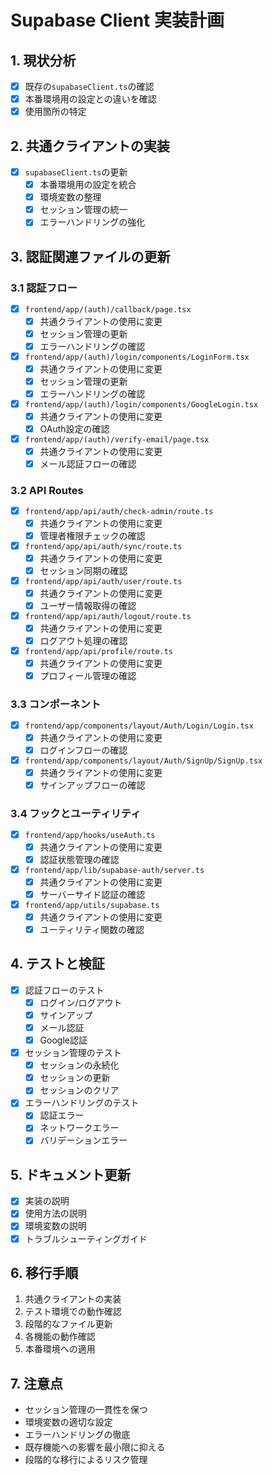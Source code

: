 # Supabase Client 実装計画

## 1. 現状分析
- [x] 既存の`supabaseClient.ts`の確認
- [x] 本番環境用の設定との違いを確認
- [x] 使用箇所の特定

## 2. 共通クライアントの実装
- [x] `supabaseClient.ts`の更新
  - [x] 本番環境用の設定を統合
  - [x] 環境変数の整理
  - [x] セッション管理の統一
  - [x] エラーハンドリングの強化

## 3. 認証関連ファイルの更新
### 3.1 認証フロー
- [x] `frontend/app/(auth)/callback/page.tsx`
  - [x] 共通クライアントの使用に変更
  - [x] セッション管理の更新
  - [x] エラーハンドリングの確認

- [x] `frontend/app/(auth)/login/components/LoginForm.tsx`
  - [x] 共通クライアントの使用に変更
  - [x] セッション管理の更新
  - [x] エラーハンドリングの確認

- [x] `frontend/app/(auth)/login/components/GoogleLogin.tsx`
  - [x] 共通クライアントの使用に変更
  - [x] OAuth設定の確認

- [x] `frontend/app/(auth)/verify-email/page.tsx`
  - [x] 共通クライアントの使用に変更
  - [x] メール認証フローの確認

### 3.2 API Routes
- [x] `frontend/app/api/auth/check-admin/route.ts`
  - [x] 共通クライアントの使用に変更
  - [x] 管理者権限チェックの確認

- [x] `frontend/app/api/auth/sync/route.ts`
  - [x] 共通クライアントの使用に変更
  - [x] セッション同期の確認

- [x] `frontend/app/api/auth/user/route.ts`
  - [x] 共通クライアントの使用に変更
  - [x] ユーザー情報取得の確認

- [x] `frontend/app/api/auth/logout/route.ts`
  - [x] 共通クライアントの使用に変更
  - [x] ログアウト処理の確認

- [x] `frontend/app/api/profile/route.ts`
  - [x] 共通クライアントの使用に変更
  - [x] プロフィール管理の確認

### 3.3 コンポーネント
- [x] `frontend/app/components/layout/Auth/Login/Login.tsx`
  - [x] 共通クライアントの使用に変更
  - [x] ログインフローの確認

- [x] `frontend/app/components/layout/Auth/SignUp/SignUp.tsx`
  - [x] 共通クライアントの使用に変更
  - [x] サインアップフローの確認

### 3.4 フックとユーティリティ
- [x] `frontend/app/hooks/useAuth.ts`
  - [x] 共通クライアントの使用に変更
  - [x] 認証状態管理の確認

- [x] `frontend/app/lib/supabase-auth/server.ts`
  - [x] 共通クライアントの使用に変更
  - [x] サーバーサイド認証の確認

- [x] `frontend/app/utils/supabase.ts`
  - [x] 共通クライアントの使用に変更
  - [x] ユーティリティ関数の確認

## 4. テストと検証
- [x] 認証フローのテスト
  - [x] ログイン/ログアウト
  - [x] サインアップ
  - [x] メール認証
  - [x] Google認証

- [x] セッション管理のテスト
  - [x] セッションの永続化
  - [x] セッションの更新
  - [x] セッションのクリア

- [x] エラーハンドリングのテスト
  - [x] 認証エラー
  - [x] ネットワークエラー
  - [x] バリデーションエラー

## 5. ドキュメント更新
- [x] 実装の説明
- [x] 使用方法の説明
- [x] 環境変数の説明
- [x] トラブルシューティングガイド

## 6. 移行手順
1. 共通クライアントの実装
2. テスト環境での動作確認
3. 段階的なファイル更新
4. 各機能の動作確認
5. 本番環境への適用

## 7. 注意点
- セッション管理の一貫性を保つ
- 環境変数の適切な設定
- エラーハンドリングの徹底
- 既存機能への影響を最小限に抑える
- 段階的な移行によるリスク管理 
